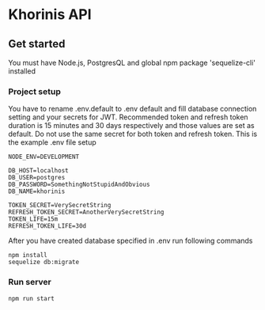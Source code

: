 # Khorinis API

## Get started
You must have Node.js, PostgresQL and global npm package 'sequelize-cli' installed

### Project setup
You have to rename .env.default to .env default and fill database connection setting and your secrets for JWT.
Recommended token and refresh token duration is 15 minutes and 30 days respectively and those values are set as default. Do not use the same secret for both token and refresh token.
This is the example .env file setup
```
NODE_ENV=DEVELOPMENT

DB_HOST=localhost
DB_USER=postgres
DB_PASSWORD=SomethingNotStupidAndObvious
DB_NAME=khorinis

TOKEN_SECRET=VerySecretString
REFRESH_TOKEN_SECRET=AnotherVerySecretString
TOKEN_LIFE=15m
REFRESH_TOKEN_LIFE=30d
```

After you have created database specified in .env run following commands
```
npm install
sequelize db:migrate
```

### Run server
```
npm run start
```
